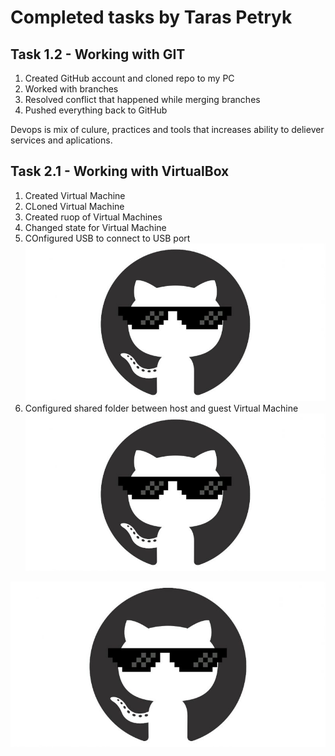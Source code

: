 # Completed tasks by Taras Petryk

## Task 1.2 - Working with GIT

1. Created GitHub account and cloned repo to my PC
2. Worked with branches
3. Resolved conflict that happened while merging branches
4. Pushed everything back to GitHub

Devops is mix of culure, practices and tools that increases ability to deliever services and aplications.

## Task 2.1 - Working with VirtualBox

1. Created Virtual Machine
2. CLoned Virtual Machine
3. Created ruop of Virtual Machines
4. Changed state for Virtual Machine
5. COnfigured USB to connect to USB port ![Github logo](/m1/task1.1/images/git.jpg)
6. Configured shared folder between host and guest Virtual Machine ![Github logo](/m1/task1.1/images/git.jpg)

![Github logo](/m1/task1.1/images/git.jpg)
